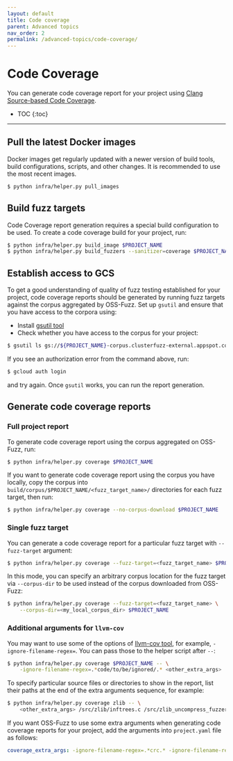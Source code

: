 ```yaml
---
layout: default
title: Code coverage
parent: Advanced topics
nav_order: 2
permalink: /advanced-topics/code-coverage/
---
```


# Code Coverage

You can generate code coverage report for your project using [Clang Source-based
Code Coverage].

- TOC
{:toc}
---


## Pull the latest Docker images

Docker images get regularly updated with a newer version of build tools, build
configurations, scripts, and other changes. It is recommended to use the most
recent images.


```bash
$ python infra/helper.py pull_images
```


## Build fuzz targets

Code Coverage report generation requires a special build configuration to be
used. To create a code coverage build for your project, run:

```bash
$ python infra/helper.py build_image $PROJECT_NAME
$ python infra/helper.py build_fuzzers --sanitizer=coverage $PROJECT_NAME
```


## Establish access to GCS

To get a good understanding of quality of fuzz testing established for your
project, code coverage reports should be generated by running fuzz targets
against the corpus aggregated by OSS-Fuzz. Set up `gsutil` and ensure that
you have access to the corpora using:

* Install [gsutil tool]
* Check whether you have access to the corpus for your project:

```bash
$ gsutil ls gs://${PROJECT_NAME}-corpus.clusterfuzz-external.appspot.com/
```

If you see an authorization error from the command above, run:

```bash
$ gcloud auth login
```

and try again. Once `gsutil` works, you can run the report generation.

## Generate code coverage reports

### Full project report

To generate code coverage report using the corpus aggregated on OSS-Fuzz, run:

```bash
$ python infra/helper.py coverage $PROJECT_NAME
```

If you want to generate code coverage report using the corpus you have locally,
copy the corpus into `build/corpus/$PROJECT_NAME/<fuzz_target_name>/` directories for
each fuzz target, then run:

```bash
$ python infra/helper.py coverage --no-corpus-download $PROJECT_NAME
```

### Single fuzz target

You can generate a code coverage report for a particular fuzz target with
`--fuzz-target` argument:

```bash
$ python infra/helper.py coverage --fuzz-target=<fuzz_target_name> $PROJECT_NAME
```

In this mode, you can specify an arbitrary corpus location for the fuzz target
via `--corpus-dir` to be used instead of the corpus downloaded from OSS-Fuzz:

```bash
$ python infra/helper.py coverage --fuzz-target=<fuzz_target_name> \
    --corpus-dir=<my_local_corpus_dir> $PROJECT_NAME
```

### Additional arguments for `llvm-cov`

You may want to use some of the options of [llvm-cov tool], for example,
`-ignore-filename-regex=`. You can pass those to the helper script after `--`:

```bash
$ python infra/helper.py coverage $PROJECT_NAME -- \
    -ignore-filename-regex=.*code/to/be/ignored/.* <other_extra_args>
```

To specify particular source files or directories to show in the report, list
their paths at the end of the extra arguments sequence, for example:

```bash
$ python infra/helper.py coverage zlib -- \
    <other_extra_args> /src/zlib/inftrees.c /src/zlib_uncompress_fuzzer.cc /src/zlib/zutil.c
```

If you want OSS-Fuzz to use some extra arguments when generating code coverage
reports for your project, add the arguments into `project.yaml` file as follows:

```yaml
coverage_extra_args: -ignore-filename-regex=.*crc.* -ignore-filename-regex=.*adler.* <other_extra_args>
```

[Clang Source-based Code Coverage]: https://clang.llvm.org/docs/SourceBasedCodeCoverage.html
[gsutil tool]: https://cloud.google.com/storage/docs/gsutil_install
[llvm-cov tool]: https://llvm.org/docs/CommandGuide/llvm-cov.html
